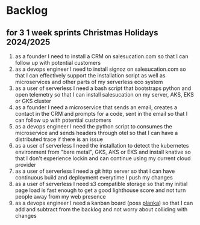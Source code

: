 # Backlog
## for 3 1 week sprints Christmas Holidays 2024/2025

1. as a founder I need to install a CRM on salesucation.com so that I can follow up with potential customers
2. as a devops engineer I need to install signoz on salesucation.com so that I can effectively support the installation script as well as microservices and other parts of my serverless eco system
3. as a user of serverless I need a bash script that bootstraps python and open telemetry so that I can install salesucation on my server, AKS, EKS or GKS cluster
4. as a founder I need a microservice that sends an email, creates a contact in the CRM and prompts for a code, sent in the email so that I can follow up with potential customers
5. as a devops engineer I need the python script to consumes the microservice and sends headers through otel so that I can have a distributed trace if there is an issue
6. as a user of serverless I need the installation to detect the kubernetes environment from "bare metal", GKS, AKS or EKS and install knative so that I don't experience lockin and can continue using my current cloud provider
7. as a user of serverless I need a git http server so that I can have continuous build and deployment everytime I push my changes
8. as a user of serverless I need s3 compatible storage so that my initial page load is fast enough to get a good lighthouse score and not turn people away from my web presence
9. as a devops engineer I need a kanban board (poss [planka](https://docs.planka.cloud/docs/installation/docker/production_version)) so that I can add and subtract from the backlog and not worry about colliding with changes
